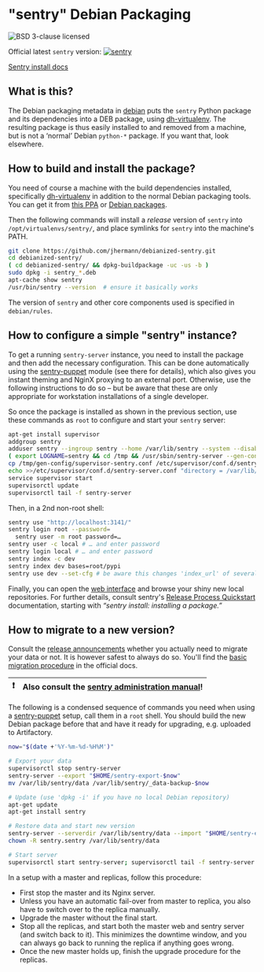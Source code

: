 # "sentry" Debian Packaging

![BSD 3-clause licensed](http://img.shields.io/badge/license-BSD_3--clause-red.svg)

Official latest `sentry` version: [![sentry](http://img.shields.io/pypi/v/sentry.svg)](https://pypi.python.org/pypi/sentry/)

[Sentry install docs](https://docs.sentry.io/server/installation/python/)


## What is this?

The Debian packaging metadata in
[debian](https://github.com/jhermann/debianized-sentry/tree/master/debian)
puts the `sentry` Python package and its dependencies into a DEB package,
using [dh-virtualenv](https://github.com/spotify/dh-virtualenv).
The resulting package is thus easily installed to and removed from a machine,
but is not a ‘normal’ Debian `python-*` package. If you want that, look elsewhere.


## How to build and install the package?

You need of course a machine with the build dependencies installed, specifically
[dh-virtualenv](https://github.com/spotify/dh-virtualenv) in addition to the normal Debian packaging tools.
You can get it from [this PPA](https://launchpad.net/~dh-virtualenv/+archive/ubuntu/stable)
or [Debian packages](https://packages.debian.org/source/sid/dh-virtualenv).

Then the following commands will install a *release* version of `sentry` into `/opt/virtualenvs/sentry/`,
and place symlinks for `sentry` into the machine's PATH.

```sh
git clone https://github.com/jhermann/debianized-sentry.git
cd debianized-sentry/
( cd debianized-sentry/ && dpkg-buildpackage -uc -us -b )
sudo dpkg -i sentry_*.deb
apt-cache show sentry
/usr/bin/sentry --version  # ensure it basically works
```

The version of `sentry` and other core components used is specified in `debian/rules`.


## How to configure a simple "sentry" instance?

To get a running `sentry-server` instance, you need to install the package and then add the necessary configuration.
This can be done automatically using the [sentry-puppet](https://github.com/jhermann/sentry-puppet) module (see there for details), which also gives you instant theming and NginX proxying to an external port.
Otherwise, use the following instructions to do so
– but be aware that these are only appropriate for workstation installations of a single developer.

So once the package is installed as shown in the previous section,
use these commands as `root` to configure and start your `sentry` server:

```sh
apt-get install supervisor
addgroup sentry
adduser sentry --ingroup sentry --home /var/lib/sentry --system --disabled-password
( export LOGNAME=sentry && cd /tmp && /usr/sbin/sentry-server --gen-config )
cp /tmp/gen-config/supervisor-sentry.conf /etc/supervisor/conf.d/sentry-server.conf
echo >>/etc/supervisor/conf.d/sentry-server.conf "directory = /var/lib/sentry"
service supervisor start
supervisorctl update
supervisorctl tail -f sentry-server
```

Then, in a 2nd non-root shell:

```sh
sentry use "http://localhost:3141/"
sentry login root --password=
  sentry user -m root password=…
sentry user -c local # … and enter password
sentry login local # … and enter password
sentry index -c dev
sentry index dev bases=root/pypi
sentry use dev --set-cfg # be aware this changes 'index_url' of several configs in your $HOME
```

Finally, you can open the [web interface](http://localhost:3141/) and browse your shiny new local repositories.
For further details, consult sentry's
[Release Process Quickstart](http://doc.sentry.net/latest/quickstart-releaseprocess.html)
documentation, starting with *“sentry install: installing a package.”*


## How to migrate to a new version?

Consult the [release announcements](https://groups.google.com/forum/#!searchin/sentry-dev/releases|sort:date)
whether you actually need to migrate your data or not.
It is however safest to always do so.
You'll find the
[basic migration procedure](http://doc.sentry.net/latest/quickstart-server.html#versioning-exporting-and-importing-server-state)
in the official docs.

:exclamation: | Also consult the [sentry administration manual](http://doc.sentry.net/3.0/adminman/)!
----: | :----

The following is a condensed sequence of commands
you need when using a [sentry-puppet](https://github.com/jhermann/sentry-puppet) setup,
call them in a `root` shell. You should build the new Debian package before that and
have it ready for upgrading, e.g. uploaded to Artifactory.

```sh
now="$(date +'%Y-%m-%d-%H%M')"

# Export your data
supervisorctl stop sentry-server
sentry-server --export "$HOME/sentry-export-$now"
mv /var/lib/sentry/data /var/lib/sentry/_data-backup-$now

# Update (use 'dpkg -i' if you have no local Debian repository)
apt-get update
apt-get install sentry

# Restore data and start new version
sentry-server --serverdir /var/lib/sentry/data --import "$HOME/sentry-export-$now"
chown -R sentry.sentry /var/lib/sentry/data

# Start server
supervisorctl start sentry-server; supervisorctl tail -f sentry-server
```

In a setup with a master and replicas, follow this procedure:

* First stop the master and its Nginx server.
* Unless you have an automatic fail-over from master to replica, you also have to switch over to the replica manually.
* Upgrade the master without the final start.
* Stop all the replicas, and start both the master web and sentry server (and switch back to it). This minimizes the downtime window, and you can always go back to running the replica if anything goes wrong.
* Once the new master holds up, finish the upgrade procedure for the replicas.
